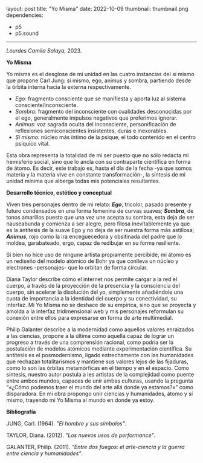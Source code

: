 layout: post
title: "Yo Misma"
date: 2022-10-09
thumbnail: thumbnail.png
dependencies:
  - p5
  - p5.sound
---

<div id="div-sketch">
  <script type="text/javascript" src="sketch.js"></script>
</div>

_Lourdes Camila Salaya_, 2023.

**Yo Misma**

Yo misma es el desglose de mi unidad en las cuatro instancias del sí mismo que propone Carl Jung: sí mismo, ego, animus y sombra, partiendo desde la órbita interna hacia la externa respectivamente. 
- _Ego:_ fragmento consciente que se manifiesta y aporta luz al sistema consciente/inconsciente. 
- _Sombra:_ fragmento del inconsciente con cualidades desconocidas por el ego, generalmente impulsos negativos que preferimos ignorar. 
- _Animus:_ voz sagrada oculta del inconsciente, personificación de reflexiones semiconscientes insistentes, duras e inexorables.  
- _Sí mismo:_ núcleo más íntimo de la psique, el todo contenido en el centro psíquico vital. 

Esta obra representa la totalidad de mi ser puesto que no sólo redacta mi hemisferio social, sino que lo ancla con su contraparte científica en forma de átomo. Es decir, este trabajo es, hasta el día de la fecha -ya que somos materia y la materia vive en constante transformación-, la síntesis de mi unidad mínima que alberga todas mis potenciales resultantes. 


**Desarrollo técnico, estético y conceptual**

Viven tres personajes dentro de mi relato: ***Ego***, tricolor, pasado presente y futuro condensados en una forma femenina de curvas suaves; ***Sombra***, de tonos amarillos puesto que una vez une acepta su sombra, esta deja de ser nauseabunda y comienza a ser alegre, pero filosa inevitablemente ya que es la antítesis de la suave Ego y no deja de ser nuestra forma más astillosa; ***Animus***, rojo como la ira enceguecedora y obsitinada del padre que lo moldea, garabateado, ergo, capaz de redibujar en su forma resiliente. 

Si bien no hice uso de ningune artista propiamente percibide, mi átomo es un rediseño del modelo atómico de Bohr ya que conlleva un núcleo y electrones -personajes- que lo orbitan de forma circular. 

Diana Taylor describe cómo el internet nos permite cargar a la red el cuerpo, a través de la proyección de la presencia y la consciencia del cuerpo, sin acelerar la disolución del yo, simplemente añadiéndole una cuota de importancia a la identidad del cuerpo y su conectividad, su interfaz. Mi Yo Misma no se deshace de su empírica, sino que se proyecta y amolda a la interfaz tridimensional web y mis personajes reformulan su conexión entre ellos para expresarse en forma de arte multimedial.

Philip Galanter describe a la modernidad como aquellos valores enraizados a las ciencias, propone a la última como aquella capaz de lograr un progreso a través de una comprensión racional, como podría ser la postulación de modelos atómicos mediante experimentación científica. Su antítesis es el posmodernismo, ligado estrechamente con las humanidades que rechazan totalitarismos y mantiene sus valores lejos de las fijaduras, como lo son las órbitas metamórficas en el tiempo y en el espacio. Como síntesis, nuestro autor postula a les artistas de la complejidad como puente entre ambos mundos, capaces de unir ambas culturas, usando la pregunta “«¿Cómo podemos traer el mundo del arte allá donde ya estamos?»” como disparadora. En mi obra propongo unir ciencias y humanidades, átomo y sí mismo, trayendo mi Yo Misma al mundo en donde ya estoy.

**Bibliografía**

JUNG, Carl. (1964). _"El hombre y sus símbolos"_.

TAYLOR, Diana. (2012). _"Los nuevos usos de performance"_.

GALANTER, Philip. (2011). _"Entre dos fuegos: el arte-ciencia y la guerra entre ciencia y humanidades"_. 